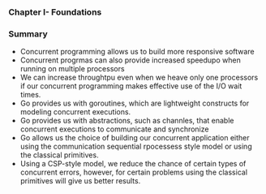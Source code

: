 ### Chapter I- Foundations

### Summary


- Concurrent programming allows us to build more responsive software
- Concurrent progrmas can also provide increased speedupo when running on multiple processors
- We can increase throughtpu even when we heave only one processors if our concurrent programming makes effective use of the I/O wait times.
- Go provides us with goroutines, which are lightweight constructs for modeling concurrent executions.
- Go provides us with abstractions, such as channles, that enable concurrent executions to communicate and synchronize
- Go allows us the choice of building our concurrent application either using the communication sequential rpocessess style model
or using the classical primitives.
- Using a CSP-style model, we reduce the chance of certain types of concurrent errors, however, for certain problems using the classical
primitives will give us better results.

